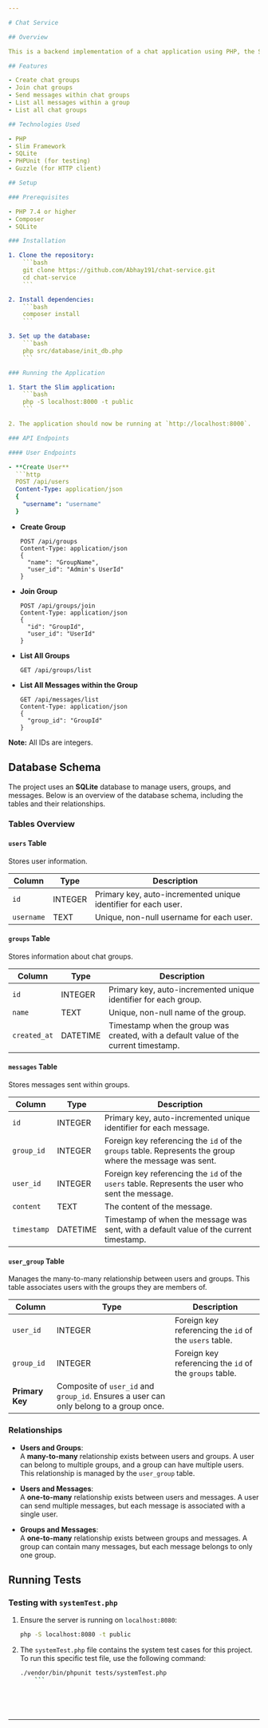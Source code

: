 ```yaml
---

# Chat Service

## Overview

This is a backend implementation of a chat application using PHP, the Slim framework, and SQLite. Users can create chat groups, join these groups, and send messages within them. The groups are public, so any user can join any group. Users can also view all the messages.

## Features

- Create chat groups
- Join chat groups
- Send messages within chat groups
- List all messages within a group
- List all chat groups

## Technologies Used

- PHP
- Slim Framework
- SQLite
- PHPUnit (for testing)
- Guzzle (for HTTP client)

## Setup

### Prerequisites

- PHP 7.4 or higher
- Composer
- SQLite

### Installation

1. Clone the repository:
    ```bash
    git clone https://github.com/Abhay191/chat-service.git
    cd chat-service
    ```

2. Install dependencies:
    ```bash
    composer install
    ```

3. Set up the database:
    ```bash
    php src/database/init_db.php
    ```

### Running the Application

1. Start the Slim application:
    ```bash
    php -S localhost:8000 -t public
    ```

2. The application should now be running at `http://localhost:8000`.

### API Endpoints

#### User Endpoints

- **Create User**  
  ```http
  POST /api/users
  Content-Type: application/json
  {
    "username": "username"
  }
  ```

- **Create Group**  
  ```http
  POST /api/groups
  Content-Type: application/json
  {
    "name": "GroupName",
    "user_id": "Admin's UserId"
  }
  ```

- **Join Group**  
  ```http
  POST /api/groups/join
  Content-Type: application/json
  {
    "id": "GroupId",
    "user_id": "UserId"
  }
  ```

- **List All Groups**  
  ```http
  GET /api/groups/list
  ```

- **List All Messages within the Group**  
  ```http
  GET /api/messages/list
  Content-Type: application/json
  {
    "group_id": "GroupId"
  }
  ```

**Note:** All IDs are integers.




## Database Schema

The project uses an **SQLite** database to manage users, groups, and messages. Below is an overview of the database schema, including the tables and their relationships.

### Tables Overview

#### `users` Table
Stores user information.

| Column     | Type    | Description                          |
|------------|---------|--------------------------------------|
| `id`       | INTEGER | Primary key, auto-incremented unique identifier for each user. |
| `username` | TEXT    | Unique, non-null username for each user. |

#### `groups` Table
Stores information about chat groups.

| Column      | Type      | Description                           |
|-------------|-----------|---------------------------------------|
| `id`        | INTEGER   | Primary key, auto-incremented unique identifier for each group. |
| `name`      | TEXT      | Unique, non-null name of the group.   |
| `created_at`| DATETIME  | Timestamp when the group was created, with a default value of the current timestamp. |

#### `messages` Table
Stores messages sent within groups.

| Column     | Type      | Description                           |
|------------|-----------|---------------------------------------|
| `id`       | INTEGER   | Primary key, auto-incremented unique identifier for each message. |
| `group_id` | INTEGER   | Foreign key referencing the `id` of the `groups` table. Represents the group where the message was sent. |
| `user_id`  | INTEGER   | Foreign key referencing the `id` of the `users` table. Represents the user who sent the message. |
| `content`  | TEXT      | The content of the message.           |
| `timestamp`| DATETIME  | Timestamp of when the message was sent, with a default value of the current timestamp. |

#### `user_group` Table
Manages the many-to-many relationship between users and groups. This table associates users with the groups they are members of.

| Column    | Type    | Description                                     |
|-----------|---------|-------------------------------------------------|
| `user_id` | INTEGER | Foreign key referencing the `id` of the `users` table. |
| `group_id`| INTEGER | Foreign key referencing the `id` of the `groups` table. |
| **Primary Key** | Composite of `user_id` and `group_id`. Ensures a user can only belong to a group once. |

### Relationships

- **Users and Groups**:  
  A **many-to-many** relationship exists between users and groups. A user can belong to multiple groups, and a group can have multiple users. This relationship is managed by the `user_group` table.

- **Users and Messages**:  
  A **one-to-many** relationship exists between users and messages. A user can send multiple messages, but each message is associated with a single user.

- **Groups and Messages**:  
  A **one-to-many** relationship exists between groups and messages. A group can contain many messages, but each message belongs to only one group.


## Running Tests
### Testing with `systemTest.php`

1. Ensure the server is running on `localhost:8080`:
    ```bash
    php -S localhost:8080 -t public
    ```

2. The `systemTest.php` file contains the system test cases for this project. To run this specific test file, use the following command:
    ```bash
    ./vendor/bin/phpunit tests/systemTest.php
        ```






---
```


